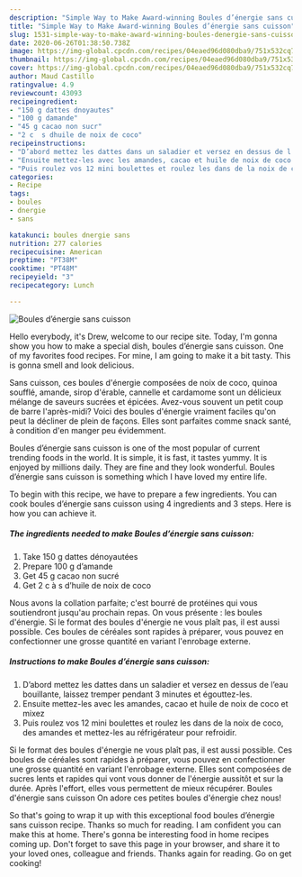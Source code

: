 ```yaml
---
description: "Simple Way to Make Award-winning Boules d’énergie sans cuisson"
title: "Simple Way to Make Award-winning Boules d’énergie sans cuisson"
slug: 1531-simple-way-to-make-award-winning-boules-denergie-sans-cuisson
date: 2020-06-26T01:38:50.738Z
image: https://img-global.cpcdn.com/recipes/04eaed96d080dba9/751x532cq70/boules-denergie-sans-cuisson-photo-principale-de-la-recette.jpg
thumbnail: https://img-global.cpcdn.com/recipes/04eaed96d080dba9/751x532cq70/boules-denergie-sans-cuisson-photo-principale-de-la-recette.jpg
cover: https://img-global.cpcdn.com/recipes/04eaed96d080dba9/751x532cq70/boules-denergie-sans-cuisson-photo-principale-de-la-recette.jpg
author: Maud Castillo
ratingvalue: 4.9
reviewcount: 43093
recipeingredient:
- "150 g dattes dnoyautes"
- "100 g damande"
- "45 g cacao non sucr"
- "2 c  s dhuile de noix de coco"
recipeinstructions:
- "D’abord mettez les dattes dans un saladier et versez en dessus de l’eau bouillante, laissez tremper pendant 3 minutes et égouttez-les."
- "Ensuite mettez-les avec les amandes, cacao et huile de noix de coco et mixez"
- "Puis roulez vos 12 mini boulettes et roulez les dans de la noix de coco, des amandes et mettez-les au réfrigérateur pour refroidir."
categories:
- Recipe
tags:
- boules
- dnergie
- sans

katakunci: boules dnergie sans 
nutrition: 277 calories
recipecuisine: American
preptime: "PT38M"
cooktime: "PT48M"
recipeyield: "3"
recipecategory: Lunch

---
```



![Boules d’énergie sans cuisson](https://img-global.cpcdn.com/recipes/04eaed96d080dba9/751x532cq70/boules-denergie-sans-cuisson-photo-principale-de-la-recette.jpg)

Hello everybody, it's Drew, welcome to our recipe site. Today, I'm gonna show you how to make a special dish, boules d’énergie sans cuisson. One of my favorites food recipes. For mine, I am going to make it a bit tasty. This is gonna smell and look delicious.

Sans cuisson, ces boules d&#39;énergie composées de noix de coco, quinoa soufflé, amande, sirop d&#39;érable, cannelle et cardamome sont un délicieux mélange de saveurs sucrées et épicées. Avez-vous souvent un petit coup de barre l&#39;après-midi? Voici des boules d&#39;énergie vraiment faciles qu&#39;on peut la décliner de plein de façons. Elles sont parfaites comme snack santé, à condition d&#39;en manger peu évidemment.

Boules d’énergie sans cuisson is one of the most popular of current trending foods in the world. It is simple, it is fast, it tastes yummy. It is enjoyed by millions daily. They are fine and they look wonderful. Boules d’énergie sans cuisson is something which I have loved my entire life.


To begin with this recipe, we have to prepare a few ingredients. You can cook boules d’énergie sans cuisson using 4 ingredients and 3 steps. Here is how you can achieve it.

<!--inarticleads1-->

##### The ingredients needed to make Boules d’énergie sans cuisson:

1. Take 150 g dattes dénoyautées
1. Prepare 100 g d’amande
1. Get 45 g cacao non sucré
1. Get 2 c à s d’huile de noix de coco


Nous avons la collation parfaite; c&#39;est bourré de protéines qui vous soutiendront jusqu&#39;au prochain repas. On vous présente : les boules d&#39;énergie. Si le format des boules d&#39;énergie ne vous plaît pas, il est aussi possible. Ces boules de céréales sont rapides à préparer, vous pouvez en confectionner une grosse quantité en variant l&#39;enrobage externe. 

<!--inarticleads2-->

##### Instructions to make Boules d’énergie sans cuisson:

1. D’abord mettez les dattes dans un saladier et versez en dessus de l’eau bouillante, laissez tremper pendant 3 minutes et égouttez-les.
1. Ensuite mettez-les avec les amandes, cacao et huile de noix de coco et mixez
1. Puis roulez vos 12 mini boulettes et roulez les dans de la noix de coco, des amandes et mettez-les au réfrigérateur pour refroidir.


Si le format des boules d&#39;énergie ne vous plaît pas, il est aussi possible. Ces boules de céréales sont rapides à préparer, vous pouvez en confectionner une grosse quantité en variant l&#39;enrobage externe. Elles sont composées de sucres lents et rapides qui vont vous donner de l&#39;énergie aussitôt et sur la durée. Après l&#39;effort, elles vous permettent de mieux récupérer. Boules d&#39;énergie sans cuisson On adore ces petites boules d&#39;énergie chez nous! 

So that's going to wrap it up with this exceptional food boules d’énergie sans cuisson recipe. Thanks so much for reading. I am confident you can make this at home. There's gonna be interesting food in home recipes coming up. Don't forget to save this page in your browser, and share it to your loved ones, colleague and friends. Thanks again for reading. Go on get cooking!
